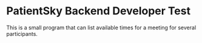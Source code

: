 # PatientSky Backend Developer Test
This is a small program that can list available times for a meeting for several participants.
